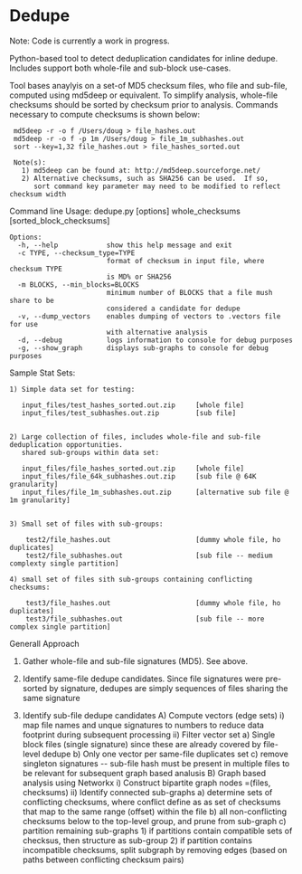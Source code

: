 Dedupe
======
Note:  Code is currently a work in progress.

Python-based tool to detect deduplication candidates for inline dedupe.  Includes support both whole-file and sub-block use-cases.

Tool bases anaylyis on a set-of MD5 checksum files, who file and sub-file, computed using md5deep or equivalent. To simplify analysis, whole-file checksums should be sorted by checksum prior to analysis.  Commands necessary to compute checksums is shown below:

     md5deep -r -o f /Users/doug > file_hashes.out
     md5deep -r -o f -p 1m /Users/doug > file_1m_subhashes.out
     sort --key=1,32 file_hashes.out > file_hashes_sorted.out
     
     Note(s):  
       1) md5deep can be found at: http://md5deep.sourceforge.net/
       2) Alternative checksums, such as SHA256 can be used.  If so, 
          sort command key parameter may need to be modified to reflect checksum width      

Command line
     Usage: dedupe.py [options] whole_checksums [sorted_block_checksums]

	Options:
	  -h, --help            show this help message and exit
	  -c TYPE, --checksum_type=TYPE
	                        format of checksum in input file, where checksum TYPE
	                        is MD% or SHA256
	  -m BLOCKS, --min_blocks=BLOCKS
	                        minimum number of BLOCKS that a file mush share to be
	                        considered a candidate for dedupe
	  -v, --dump_vectors    enables dumping of vectors to .vectors file for use
	                        with alternative analysis
	  -d, --debug           logs information to console for debug purposes
	  -g, --show_graph      displays sub-graphs to console for debug purposes


Sample Stat Sets:

	1) Simple data set for testing:
	   
	   input_files/test_hashes_sorted.out.zip     [whole file]
	   input_files/test_subhashes.out.zip         [sub file]
	
	
	2) Large collection of files, includes whole-file and sub-file deduplication opportunities.  
	   shared sub-groups within data set:
	   
	   input_files/file_hashes_sorted.out.zip     [whole file]
	   input_files/file_64k_subhashes.out.zip     [sub file @ 64K granularity]
	   input_files/file_1m_subhashes.out.zip      [alternative sub file @ 1m granularity]
	   
	   
	3) Small set of files with sub-groups:
	
	    test2/file_hashes.out                     [dummy whole file, ho duplicates]
	    test2/file_subhashes.out                  [sub file -- medium complexty single partition]
	
	4) small set of files sith sub-groups containing conflicting checksums:
	
	    test3/file_hashes.out                     [dummy whole file, ho duplicates]
	    test3/file_subhashes.out                  [sub file -- more complex single partition]
	

Generall Approach

1) Gather whole-file and sub-file signatures (MD5). See above.

2) Identify same-file dedupe candidates.  Since file signatures were pre-sorted 
   by signature, dedupes are simply sequences of files sharing the same signature

3) Identify sub-file dedupe candidates
   A) Compute vectors (edge sets)
       i)  map file names and unque signatures to numbers to reduce
           data footprint during subsequent processing
      ii) Filter vector set
          a) Single block files (single signature) since these are already 
             covered by file-level dedupe
          b) Only one vector per same-file duplicates set
          c) remove singleton signatures -- sub-file hash must be
             present in multiple files to be relevant for subsequent
             graph based analusis
   B) Graph based analysis using Networkx
       i)   Construct bipartite graph nodes =(files, checksums)
      ii)  Identify connected sub-graphs
           a) determine sets of conflicting checksums, where conflict define as
              as set of checksums that map to the same range (offset) within the file
           b) all non-conflicting checksums below to the top-level group, and prune 
              from sub-graph
           c) partition remaining sub-graphs
              1) if partitions contain compatible sets of checksus, then structure
                 as sub-group
              2) if partition contains incompatible checksums, split subgraph
                  by removing edges (based on paths between conflicting checksum pairs)



